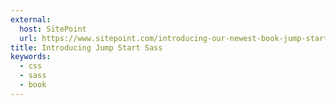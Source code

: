 ```yaml
---
external:
  host: SitePoint
  url: https://www.sitepoint.com/introducing-our-newest-book-jump-start-sass/
title: Introducing Jump Start Sass
keywords:
  - css
  - sass
  - book
---
```


